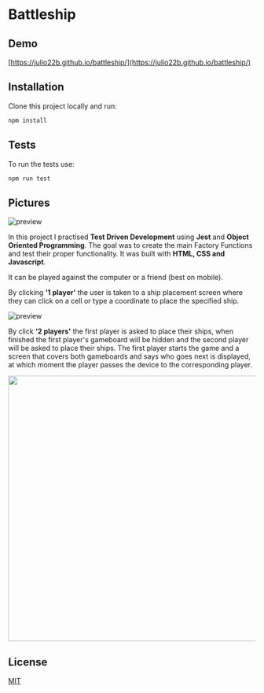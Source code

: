 # Battleship

## Demo

[https://julio22b.github.io/battleship/](https://julio22b.github.io/battleship/)

## Installation

Clone this project locally and run:

```bash
npm install
```

## Tests

To run the tests use:

```bash
npm run test
```

## Pictures

![preview](https://github.com/julio22b/battleship/blob/master/dist/img/start-screen2.png)

In this project I practised **Test Driven Development** using **Jest** and **Object Oriented Programming**. The goal was to create the main Factory Functions and test their proper functionality. It was built with **HTML, CSS and Javascript**. 

It can be played against the computer or a friend (best on mobile).

By clicking **'1 player'** the user is taken to a ship placement screen where they can click on a cell or type a coordinate to place the specified ship.

![preview](https://github.com/julio22b/battleship/blob/master/dist/img/preview-one-player.gif)

By click **'2 players'** the first player is asked to place their ships, when finished the first player's gameboard will be hidden and the second player will be asked to place their ships. The first player starts the game and a screen that covers both gameboards and says who goes next is displayed, at which moment the player passes the device to the corresponding player.

<img src="https://github.com/julio22b/battleship/blob/master/dist/img/preview-2-players.gif" height="540px">

## License
[MIT](https://choosealicense.com/licenses/mit/)
